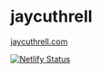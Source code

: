 jaycuthrell
===========

[jaycuthrell.com](https://jaycuthrell.com) 

[![Netlify Status](https://api.netlify.com/api/v1/badges/60a71321-2db2-4717-a3f4-2e83c0f76fc7/deploy-status)](https://app.netlify.com/sites/jaycuthrell/deploys)
